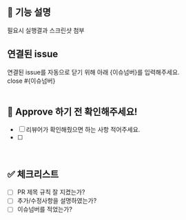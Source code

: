 ## 📢 기능 설명 
필요시 실행결과 스크린샷 첨부
<br>

## 연결된 issue
연결된 issue를 자동으로 닫기 위해 아래 {이슈넘버}를 입력해주세요. <br>
close #{이슈넘버}
<br>
<br>

## 🩷 Approve 하기 전 확인해주세요!
- [ ] 리뷰어가 확인해줬으면 하는 사항 적어주세요. 
- [ ] 

<br>

## ✅ 체크리스트
- [ ] PR 제목 규칙 잘 지켰는가? 
- [ ] 추가/수정사항을 설명하였는가?
- [ ] 이슈넘버를 적었는가? 